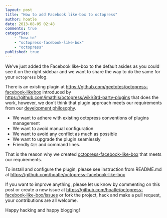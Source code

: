 ```yaml
---
layout: post
title: "How to add Facebook like-box to octopress"
author: hoatle
date: 2013-08-05 02:48
comments: true
categories:
    - "how-to"
    - "octopress-facebook-like-box"
    - "octopress"
published: true
---
```


We've just added the Facebook like-box to the default asides as you could see it on the right
sidebar and we want to share the way to do the same for your `octopress` blog.

There is an existing plugin at https://github.com/geetotes/octopress-facebook-likebox introduced by
https://github.com/imathis/octopress/wiki/3rd-party-plugins that does the work, however, we don't
think that plugin approach meets our requirements from our [development philosophy][].

<!-- more -->

- We want to adhere with existing octopress conventions of plugins management
- We want to avoid manual configuration
- We want to avoid any conflict as much as possible
- We want to upgrade the plugin seamlessly
- Friendly `Git` and command lines.

That is the reason why we created [octopress-facebook-like-box] that meets our requirements.

To install and configure the plugin, please see instruction from README.md at
https://github.com/hoatle/octopress-facebook-like-box

If you want to improve anything, please let us know by commenting on this post or create a new issue
at https://github.com/hoatle/octopress-facebook-like-box/issues or fork the project, hack and make a
pull request, your contributions are all welcome.

Happy hacking and happy blogging!

[development philosophy]: http://teracy-dev.teracy.org/intro.html#join-and-work-with-us
[octopress-facebook-like-box]: https://github.com/hoatle/octopress-facebook-like-box